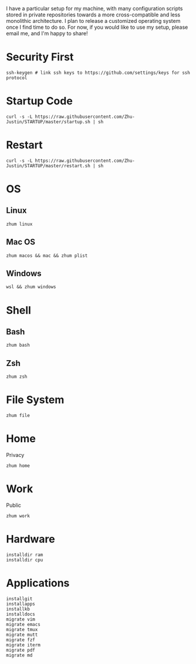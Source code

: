 I have a particular setup for my machine, with many configuration scripts stored in private repositories towards a more cross-compatible and less monolithic architecture. I plan to release a customized operating system once I find time to do so. For now, if you would like to use my setup, please email me, and I'm happy to share!

# Security First
```
ssh-keygen # link ssh keys to https://github.com/settings/keys for ssh protocol
```

# Startup Code
```
curl -s -L https://raw.githubusercontent.com/Zhu-Justin/STARTUP/master/startup.sh | sh
```

# Restart
```
curl -s -L https://raw.githubusercontent.com/Zhu-Justin/STARTUP/master/restart.sh | sh
```

# OS
## Linux
```
zhum linux
```
## Mac OS
```
zhum macos && mac && zhum plist
```
## Windows
```
wsl && zhum windows
```
# Shell
## Bash
```
zhum bash
```
## Zsh
```
zhum zsh
```
# File System
```
zhum file
```
# Home
Privacy
```
zhum home
```
# Work
Public
```
zhum work
```
# Hardware
```
installdir ram
installdir cpu
```
# Applications
```
installgit
installapps
installkb
installdocs
migrate vim
migrate emacs
migrate tmux
migrate mutt
migrate fzf
migrate iterm
migrate pdf
migrate md
```
